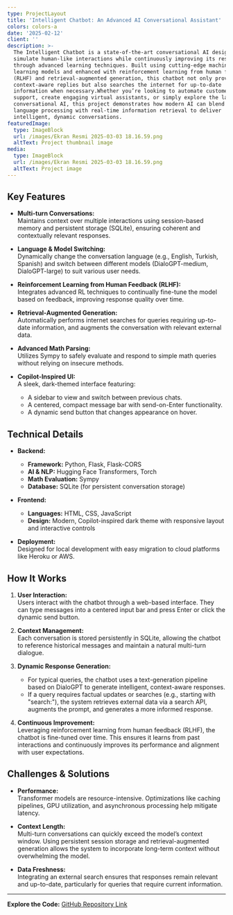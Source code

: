 ```yaml
---
type: ProjectLayout
title: 'Intelligent Chatbot: An Advanced AI Conversational Assistant'
colors: colors-a
date: '2025-02-12'
client: ''
description: >-
  The Intelligent Chatbot is a state-of-the-art conversational AI designed to
  simulate human-like interactions while continuously improving its responses
  through advanced learning techniques. Built using cutting-edge machine
  learning models and enhanced with reinforcement learning from human feedback
  (RLHF) and retrieval-augmented generation, this chatbot not only provides
  context-aware replies but also searches the internet for up-to-date
  information when necessary.Whether you’re looking to automate customer
  support, create engaging virtual assistants, or simply explore the latest in
  conversational AI, this project demonstrates how modern AI can blend natural
  language processing with real-time information retrieval to deliver
  intelligent, dynamic conversations. 
featuredImage:
  type: ImageBlock
  url: /images/Ekran Resmi 2025-03-03 18.16.59.png
  altText: Project thumbnail image
media:
  type: ImageBlock
  url: /images/Ekran Resmi 2025-03-03 18.16.59.png
  altText: Project image
---
```

## Key Features

- **Multi-turn Conversations:**  
  Maintains context over multiple interactions using session-based memory and persistent storage (SQLite), ensuring coherent and contextually relevant responses.

- **Language & Model Switching:**  
  Dynamically change the conversation language (e.g., English, Turkish, Spanish) and switch between different models (DialoGPT-medium, DialoGPT-large) to suit various user needs.

- **Reinforcement Learning from Human Feedback (RLHF):**  
  Integrates advanced RL techniques to continually fine-tune the model based on feedback, improving response quality over time.

- **Retrieval-Augmented Generation:**  
  Automatically performs internet searches for queries requiring up-to-date information, and augments the conversation with relevant external data.

- **Advanced Math Parsing:**  
  Utilizes Sympy to safely evaluate and respond to simple math queries without relying on insecure methods.

- **Copilot-Inspired UI:**  
  A sleek, dark-themed interface featuring:
  - A sidebar to view and switch between previous chats.
  - A centered, compact message bar with send-on-Enter functionality.
  - A dynamic send button that changes appearance on hover.

## Technical Details

- **Backend:**  
  - **Framework:** Python, Flask, Flask-CORS  
  - **AI & NLP:** Hugging Face Transformers, Torch  
  - **Math Evaluation:** Sympy  
  - **Database:** SQLite (for persistent conversation storage)

- **Frontend:**  
  - **Languages:** HTML, CSS, JavaScript  
  - **Design:** Modern, Copilot-inspired dark theme with responsive layout and interactive controls

- **Deployment:**  
  Designed for local development with easy migration to cloud platforms like Heroku or AWS.

## How It Works

1. **User Interaction:**  
   Users interact with the chatbot through a web-based interface. They can type messages into a centered input bar and press Enter or click the dynamic send button.

2. **Context Management:**  
   Each conversation is stored persistently in SQLite, allowing the chatbot to reference historical messages and maintain a natural multi-turn dialogue.

3. **Dynamic Response Generation:**  
   - For typical queries, the chatbot uses a text-generation pipeline based on DialoGPT to generate intelligent, context-aware responses.  
   - If a query requires factual updates or searches (e.g., starting with "search:"), the system retrieves external data via a search API, augments the prompt, and generates a more informed response.

4. **Continuous Improvement:**  
   Leveraging reinforcement learning from human feedback (RLHF), the chatbot is fine-tuned over time. This ensures it learns from past interactions and continuously improves its performance and alignment with user expectations.

## Challenges & Solutions

- **Performance:**  
  Transformer models are resource-intensive. Optimizations like caching pipelines, GPU utilization, and asynchronous processing help mitigate latency.

- **Context Length:**  
  Multi-turn conversations can quickly exceed the model’s context window. Using persistent session storage and retrieval-augmented generation allows the system to incorporate long-term context without overwhelming the model.

- **Data Freshness:**  
  Integrating an external search ensures that responses remain relevant and up-to-date, particularly for queries that require current information.

---

**Explore the Code:** [GitHub Repository Link](https://github.com/salhhtp/intelligent_chatbot)  